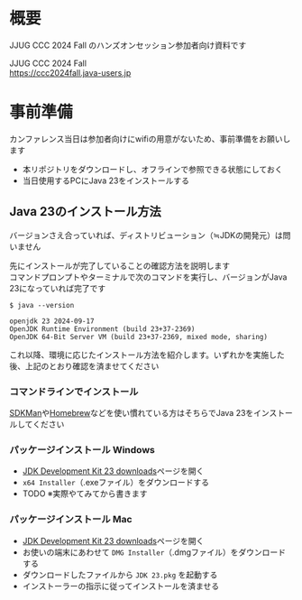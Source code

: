 # 概要
JJUG CCC 2024 Fall のハンズオンセッション参加者向け資料です

JJUG CCC 2024 Fall  
https://ccc2024fall.java-users.jp

# 事前準備
カンファレンス当日は参加者向けにwifiの用意がないため、事前準備をお願いします
- 本リポジトリをダウンロードし、オフラインで参照できる状態にしておく
- 当日使用するPCにJava 23をインストールする

## Java 23のインストール方法

バージョンさえ合っていれば、ディストリビューション（≒JDKの開発元）は問いません

先にインストールが完了していることの確認方法を説明します  
コマンドプロンプトやターミナルで次のコマンドを実行し、バージョンがJava 23になっていれば完了です

```shell
$ java --version

openjdk 23 2024-09-17
OpenJDK Runtime Environment (build 23+37-2369)
OpenJDK 64-Bit Server VM (build 23+37-2369, mixed mode, sharing)
```

これ以降、環境に応じたインストール方法を紹介します。いずれかを実施した後、上記のとおり確認を済ませてください

### コマンドラインでインストール

[SDKMan](https://sdkman.io/)や[Homebrew](https://brew.sh/)などを使い慣れている方はそちらでJava 23をインストールしてください

### パッケージインストール Windows

- [JDK Development Kit 23 downloads](https://www.oracle.com/java/technologies/downloads/#jdk24-windows)ページを開く
- `x64 Installer`（.exeファイル）をダウンロードする
- TODO ※実際やてみてから書きます

### パッケージインストール Mac

- [JDK Development Kit 23 downloads](https://www.oracle.com/java/technologies/downloads/#jdk23-mac)ページを開く
- お使いの端末にあわせて `DMG Installer`（.dmgファイル）をダウンロードする
- ダウンロードしたファイルから `JDK 23.pkg` を起動する
- インストーラーの指示に従ってインストールを済ませる